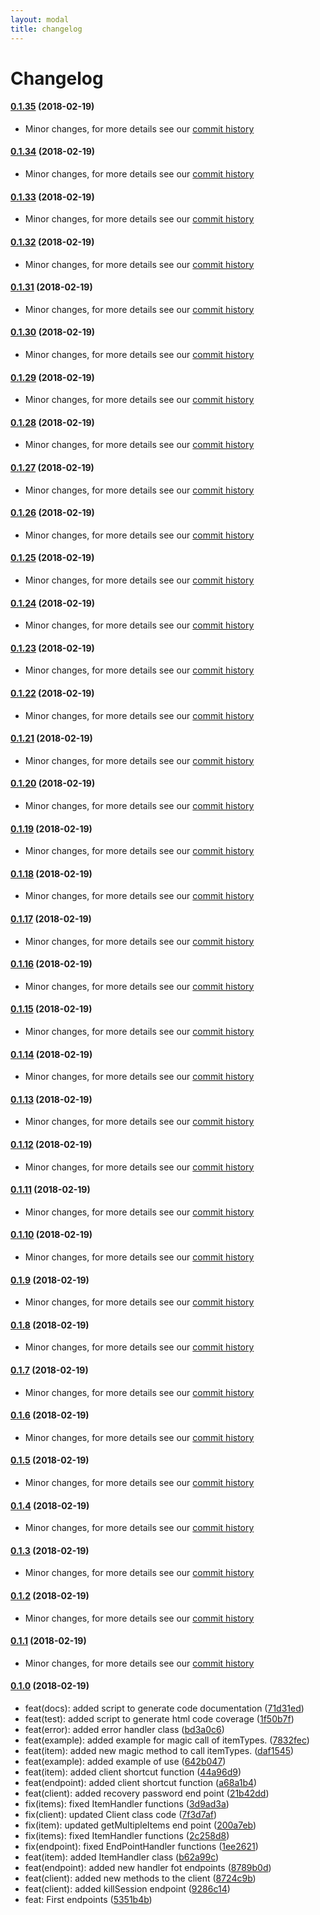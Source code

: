 ```yaml
---
layout: modal
title: changelog
---
```

# Changelog

#### [0.1.35](https://github.com/glpi-project/php-library-glpi/tree/0.1.35) (2018-02-19)

 * Minor changes, for more details see our [commit history](https://github.com/glpi-project/php-library-glpi/compare/master...0.1.35/bugfixes)

#### [0.1.34](https://github.com/glpi-project/php-library-glpi/tree/0.1.34) (2018-02-19)

 * Minor changes, for more details see our [commit history](https://github.com/glpi-project/php-library-glpi/compare/master...0.1.34/bugfixes)

#### [0.1.33](https://github.com/glpi-project/php-library-glpi/tree/0.1.33) (2018-02-19)

 * Minor changes, for more details see our [commit history](https://github.com/glpi-project/php-library-glpi/compare/master...0.1.33/bugfixes)

#### [0.1.32](https://github.com/glpi-project/php-library-glpi/tree/0.1.32) (2018-02-19)

 * Minor changes, for more details see our [commit history](https://github.com/glpi-project/php-library-glpi/compare/master...0.1.32/bugfixes)

#### [0.1.31](https://github.com/glpi-project/php-library-glpi/tree/0.1.31) (2018-02-19)

 * Minor changes, for more details see our [commit history](https://github.com/glpi-project/php-library-glpi/compare/master...0.1.31/bugfixes)

#### [0.1.30](https://github.com/glpi-project/php-library-glpi/tree/0.1.30) (2018-02-19)

 * Minor changes, for more details see our [commit history](https://github.com/glpi-project/php-library-glpi/compare/master...0.1.30/bugfixes)

#### [0.1.29](https://github.com/glpi-project/php-library-glpi/tree/0.1.29) (2018-02-19)

 * Minor changes, for more details see our [commit history](https://github.com/glpi-project/php-library-glpi/compare/master...0.1.29/bugfixes)

#### [0.1.28](https://github.com/glpi-project/php-library-glpi/tree/0.1.28) (2018-02-19)

 * Minor changes, for more details see our [commit history](https://github.com/glpi-project/php-library-glpi/compare/master...0.1.28/bugfixes)

#### [0.1.27](https://github.com/glpi-project/php-library-glpi/tree/0.1.27) (2018-02-19)

 * Minor changes, for more details see our [commit history](https://github.com/glpi-project/php-library-glpi/compare/master...0.1.27/bugfixes)

#### [0.1.26](https://github.com/glpi-project/php-library-glpi/tree/0.1.26) (2018-02-19)

 * Minor changes, for more details see our [commit history](https://github.com/glpi-project/php-library-glpi/compare/master...0.1.26/bugfixes)

#### [0.1.25](https://github.com/glpi-project/php-library-glpi/tree/0.1.25) (2018-02-19)

 * Minor changes, for more details see our [commit history](https://github.com/glpi-project/php-library-glpi/compare/master...0.1.25/bugfixes)

#### [0.1.24](https://github.com/glpi-project/php-library-glpi/tree/0.1.24) (2018-02-19)

 * Minor changes, for more details see our [commit history](https://github.com/glpi-project/php-library-glpi/compare/master...0.1.24/bugfixes)

#### [0.1.23](https://github.com/glpi-project/php-library-glpi/tree/0.1.23) (2018-02-19)

 * Minor changes, for more details see our [commit history](https://github.com/glpi-project/php-library-glpi/compare/master...0.1.23/bugfixes)

#### [0.1.22](https://github.com/glpi-project/php-library-glpi/tree/0.1.22) (2018-02-19)

 * Minor changes, for more details see our [commit history](https://github.com/glpi-project/php-library-glpi/compare/master...0.1.22/bugfixes)

#### [0.1.21](https://github.com/glpi-project/php-library-glpi/tree/0.1.21) (2018-02-19)

 * Minor changes, for more details see our [commit history](https://github.com/glpi-project/php-library-glpi/compare/master...0.1.21/bugfixes)

#### [0.1.20](https://github.com/glpi-project/php-library-glpi/tree/0.1.20) (2018-02-19)

 * Minor changes, for more details see our [commit history](https://github.com/glpi-project/php-library-glpi/compare/master...0.1.20/bugfixes)

#### [0.1.19](https://github.com/glpi-project/php-library-glpi/tree/0.1.19) (2018-02-19)

 * Minor changes, for more details see our [commit history](https://github.com/glpi-project/php-library-glpi/compare/master...0.1.19/bugfixes)

#### [0.1.18](https://github.com/glpi-project/php-library-glpi/tree/0.1.18) (2018-02-19)

 * Minor changes, for more details see our [commit history](https://github.com/glpi-project/php-library-glpi/compare/master...0.1.18/bugfixes)

#### [0.1.17](https://github.com/glpi-project/php-library-glpi/tree/0.1.17) (2018-02-19)

 * Minor changes, for more details see our [commit history](https://github.com/glpi-project/php-library-glpi/compare/master...0.1.17/bugfixes)

#### [0.1.16](https://github.com/glpi-project/php-library-glpi/tree/0.1.16) (2018-02-19)

 * Minor changes, for more details see our [commit history](https://github.com/glpi-project/php-library-glpi/compare/master...0.1.16/bugfixes)

#### [0.1.15](https://github.com/glpi-project/php-library-glpi/tree/0.1.15) (2018-02-19)

 * Minor changes, for more details see our [commit history](https://github.com/glpi-project/php-library-glpi/compare/master...0.1.15/bugfixes)

#### [0.1.14](https://github.com/glpi-project/php-library-glpi/tree/0.1.14) (2018-02-19)

 * Minor changes, for more details see our [commit history](https://github.com/glpi-project/php-library-glpi/compare/master...0.1.14/bugfixes)

#### [0.1.13](https://github.com/glpi-project/php-library-glpi/tree/0.1.13) (2018-02-19)

 * Minor changes, for more details see our [commit history](https://github.com/glpi-project/php-library-glpi/compare/master...0.1.13/bugfixes)

#### [0.1.12](https://github.com/glpi-project/php-library-glpi/tree/0.1.12) (2018-02-19)

 * Minor changes, for more details see our [commit history](https://github.com/glpi-project/php-library-glpi/compare/master...0.1.12/bugfixes)

#### [0.1.11](https://github.com/glpi-project/php-library-glpi/tree/0.1.11) (2018-02-19)

 * Minor changes, for more details see our [commit history](https://github.com/glpi-project/php-library-glpi/compare/master...0.1.11/bugfixes)

#### [0.1.10](https://github.com/glpi-project/php-library-glpi/tree/0.1.10) (2018-02-19)

 * Minor changes, for more details see our [commit history](https://github.com/glpi-project/php-library-glpi/compare/master...0.1.10/bugfixes)

#### [0.1.9](https://github.com/glpi-project/php-library-glpi/tree/0.1.9) (2018-02-19)

 * Minor changes, for more details see our [commit history](https://github.com/glpi-project/php-library-glpi/compare/master...0.1.9/bugfixes)

#### [0.1.8](https://github.com/glpi-project/php-library-glpi/tree/0.1.8) (2018-02-19)

 * Minor changes, for more details see our [commit history](https://github.com/glpi-project/php-library-glpi/compare/master...0.1.8/bugfixes)

#### [0.1.7](https://github.com/glpi-project/php-library-glpi/tree/0.1.7) (2018-02-19)

 * Minor changes, for more details see our [commit history](https://github.com/glpi-project/php-library-glpi/compare/master...0.1.7/bugfixes)

#### [0.1.6](https://github.com/glpi-project/php-library-glpi/tree/0.1.6) (2018-02-19)

 * Minor changes, for more details see our [commit history](https://github.com/glpi-project/php-library-glpi/compare/master...0.1.6/bugfixes)

#### [0.1.5](https://github.com/glpi-project/php-library-glpi/tree/0.1.5) (2018-02-19)

 * Minor changes, for more details see our [commit history](https://github.com/glpi-project/php-library-glpi/compare/master...0.1.5/bugfixes)

#### [0.1.4](https://github.com/glpi-project/php-library-glpi/tree/0.1.4) (2018-02-19)

 * Minor changes, for more details see our [commit history](https://github.com/glpi-project/php-library-glpi/compare/master...0.1.4/bugfixes)

#### [0.1.3](https://github.com/glpi-project/php-library-glpi/tree/0.1.3) (2018-02-19)

 * Minor changes, for more details see our [commit history](https://github.com/glpi-project/php-library-glpi/compare/master...0.1.3/bugfixes)

#### [0.1.2](https://github.com/glpi-project/php-library-glpi/tree/0.1.2) (2018-02-19)

 * Minor changes, for more details see our [commit history](https://github.com/glpi-project/php-library-glpi/compare/master...0.1.2/bugfixes)

#### [0.1.1](https://github.com/glpi-project/php-library-glpi/tree/0.1.1) (2018-02-19)

 * Minor changes, for more details see our [commit history](https://github.com/glpi-project/php-library-glpi/compare/master...0.1.1/bugfixes)

#### [0.1.0](https://github.com/glpi-project/php-library-glpi/tree/0.1.0) (2018-02-19)

 * feat(docs): added script to generate code documentation ([71d31ed](https://github.com/glpi-project/php-library-glpi/commit/71d31ed))
 * feat(test): added script to generate html code coverage ([1f50b7f](https://github.com/glpi-project/php-library-glpi/commit/1f50b7f))
 * feat(error): added error handler class ([bd3a0c6](https://github.com/glpi-project/php-library-glpi/commit/bd3a0c6))
 * feat(example): added example for magic call of itemTypes. ([7832fec](https://github.com/glpi-project/php-library-glpi/commit/7832fec))
 * feat(item): added new magic method to call itemTypes. ([daf1545](https://github.com/glpi-project/php-library-glpi/commit/daf1545))
 * feat(example): added example of use ([642b047](https://github.com/glpi-project/php-library-glpi/commit/642b047))
 * feat(item): added client shortcut function ([44a96d9](https://github.com/glpi-project/php-library-glpi/commit/44a96d9))
 * feat(endpoint): added client shortcut function ([a68a1b4](https://github.com/glpi-project/php-library-glpi/commit/a68a1b4))
 * feat(client): added recovery password end point ([21b42dd](https://github.com/glpi-project/php-library-glpi/commit/21b42dd))
 * fix(items): fixed ItemHandler functions ([3d9ad3a](https://github.com/glpi-project/php-library-glpi/commit/3d9ad3a))
 * fix(client): updated Client class code ([7f3d7af](https://github.com/glpi-project/php-library-glpi/commit/7f3d7af))
 * fix(item): updated getMultipleItems end point ([200a7eb](https://github.com/glpi-project/php-library-glpi/commit/200a7eb))
 * fix(items): fixed ItemHandler functions ([2c258d8](https://github.com/glpi-project/php-library-glpi/commit/2c258d8))
 * fix(endpoint): fixed EndPointHandler functions ([1ee2621](https://github.com/glpi-project/php-library-glpi/commit/1ee2621))
 * feat(item): added ItemHandler class ([b62a99c](https://github.com/glpi-project/php-library-glpi/commit/b62a99c))
 * feat(endpoint): added new handler fot endpoints ([8789b0d](https://github.com/glpi-project/php-library-glpi/commit/8789b0d))
 * feat(client): added new methods to the client ([8724c9b](https://github.com/glpi-project/php-library-glpi/commit/8724c9b))
 * feat(client): added killSession endpoint ([9286c14](https://github.com/glpi-project/php-library-glpi/commit/9286c14))
 * feat: First endpoints ([5351b4b](https://github.com/glpi-project/php-library-glpi/commit/5351b4b))
